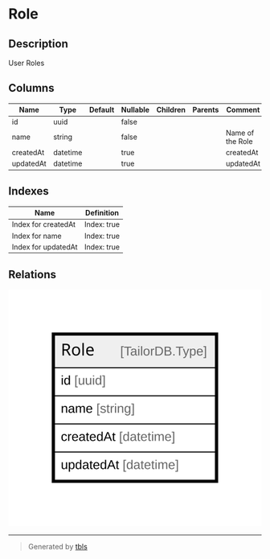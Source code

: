 # Role

## Description

User Roles

## Columns

| Name | Type | Default | Nullable | Children | Parents | Comment |
| ---- | ---- | ------- | -------- | -------- | ------- | ------- |
| id | uuid |  | false |  |  |  |
| name | string |  | false |  |  | Name of the Role |
| createdAt | datetime |  | true |  |  | createdAt |
| updatedAt | datetime |  | true |  |  | updatedAt |

## Indexes

| Name | Definition |
| ---- | ---------- |
| Index for createdAt | Index: true |
| Index for name | Index: true |
| Index for updatedAt | Index: true |

## Relations

![er](Role.svg)

---

> Generated by [tbls](https://github.com/k1LoW/tbls)
